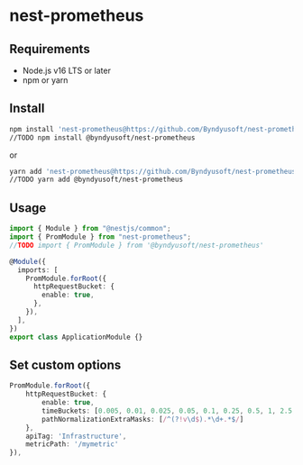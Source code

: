 # nest-prometheus

## Requirements

- Node.js v16 LTS or later
- npm or yarn

## Install

```bash
npm install 'nest-prometheus@https://github.com/Byndyusoft/nest-prometheus.git'
//TODO npm install @byndyusoft/nest-prometheus
```

or

```bash
yarn add 'nest-prometheus@https://github.com/Byndyusoft/nest-prometheus.git'
//TODO yarn add @byndyusoft/nest-prometheus
```

## Usage

```typescript
import { Module } from "@nestjs/common";
import { PromModule } from "nest-prometheus";
//TODO import { PromModule } from '@byndyusoft/nest-prometheus'

@Module({
  imports: [
    PromModule.forRoot({
      httpRequestBucket: {
        enable: true,
      },
    }),
  ],
})
export class ApplicationModule {}
```

## Set custom options

```typescript
PromModule.forRoot({
    httpRequestBucket: {
        enable: true,
        timeBuckets: [0.005, 0.01, 0.025, 0.05, 0.1, 0.25, 0.5, 1, 2.5, 10],
        pathNormalizationExtraMasks: [/^(?!v\d$).*\d+.*$/]
    },
    apiTag: 'Infrastructure',
    metricPath: '/mymetric'
}),
```
